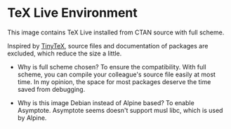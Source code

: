 # TeX Live Environment

This image contains TeX Live installed from CTAN source with full scheme.

Inspired by [TinyTeX](https://yihui.org/tinytex/),  source files and documentation of packages are excluded, which reduce the size a little.



- Why is full scheme chosen?
    To ensure the compatibility. With full scheme, you can compile your colleague's source file easily at most time. In my opinion, the space for most packages deserve the time saved from debugging.

    
    
- Why is this image Debian instead of Alpine based?
    To enable Asymptote. Asymptote seems doesn't support musl libc, which is used by Alpine.

